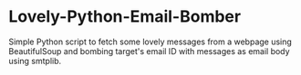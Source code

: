 # Lovely-Python-Email-Bomber
Simple Python script to fetch some lovely messages from a webpage using BeautifulSoup and bombing target's email ID with messages
as email body using smtplib.
